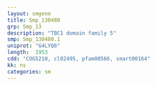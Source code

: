 ```yaml
---
layout: smgene
title: Smp_130480
grp: Smp_13
description: "TBC1 domain family 5"
smp: Smp_130480.1
uniprot: "G4LYQ6"
length:  1953
cdd: "COG5210, cl02495, pfam00566, smart00164"
kk: ns
categories: sm
---
```

